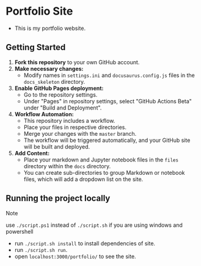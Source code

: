 # Portfolio Site

- This is my portfolio website. 

## Getting Started

1. **Fork this repository** to your own GitHub account.
2. **Make necessary changes:**
    - Modify names in `settings.ini` and `docusaurus.config.js` files in the `docs_skeleton` directory.
3. **Enable GitHub Pages deployment:**
    - Go to the repository settings.
    - Under "Pages" in repository settings, select "GitHub Actions Beta" under "Build and Deployment".
4. **Workflow Automation:**
    - This repository includes a workflow.
    - Place your files in respective directories.
    - Merge your changes with the `master` branch.
    - The workflow will be triggered automatically, and your GitHub site will be built and deployed.
5. **Add Content:**
    - Place your markdown and Jupyter notebook files in the `files` directory within the `docs` directory.
    - You can create sub-directories to group Markdown or notebook files, which will add a dropdown list on the site.
## Running the project locally

> [!NOTE]  
> use `./script.ps1` instead of `./script.sh` if you are using windows and powershell

- run `./script.sh install` to install dependencies of site.
- run `./script.sh run`.
- open `localhost:3000/portfolio/` to see the site.
